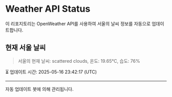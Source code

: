 
# Weather API Status

이 리포지토리는 OpenWeather API를 사용하여 서울의 날씨 정보를 자동으로 업데이트합니다.

## 현재 서울 날씨
> 서울의 현재 날씨: scattered clouds, 온도: 19.65°C, 습도: 76%

⏳ 업데이트 시간: 2025-05-16 23:42:17 (UTC)

---
자동 업데이트 봇에 의해 관리됩니다.
